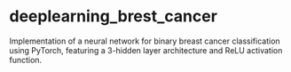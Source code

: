# deeplearning_brest_cancer
Implementation of a neural network for binary breast cancer classification using PyTorch, featuring a 3-hidden layer architecture and ReLU activation function.

